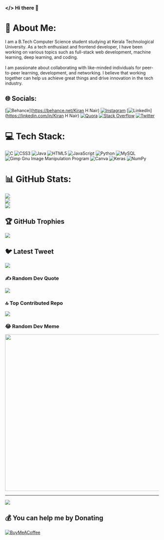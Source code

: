 ### </> Hi there 👋
# 💫 About Me:
I am a B.Tech Computer Science student studying at Kerala Technological University. As a tech enthusiast and frontend developer, I have been working on various topics such as full-stack web development, machine learning, deep learning, and coding.<br><br>I am passionate about collaborating with like-minded individuals for peer-to-peer learning, development, and networking. I believe that working together can help us achieve great things and drive innovation in the tech industry.


## 🌐 Socials:
[![Behance](https://img.shields.io/badge/Behance-1769ff?logo=behance&logoColor=white)](https://behance.net/Kiran H Nair) [![Instagram](https://img.shields.io/badge/Instagram-%23E4405F.svg?logo=Instagram&logoColor=white)](https://instagram.com/kiran_nandhu859) [![LinkedIn](https://img.shields.io/badge/LinkedIn-%230077B5.svg?logo=linkedin&logoColor=white)](https://linkedin.com/in/Kiran H Nair) [![Quora](https://img.shields.io/badge/Quora-%23B92B27.svg?logo=Quora&logoColor=white)](https://quora.com/profile/Nandhu) [![Stack Overflow](https://img.shields.io/badge/-Stackoverflow-FE7A16?logo=stack-overflow&logoColor=white)](https://stackoverflow.com/users/Drtech859) [![Twitter](https://img.shields.io/badge/Twitter-%231DA1F2.svg?logo=Twitter&logoColor=white)](https://twitter.com/Nandhu) 

# 💻 Tech Stack:
![C](https://img.shields.io/badge/c-%2300599C.svg?style=for-the-badge&logo=c&logoColor=white) ![CSS3](https://img.shields.io/badge/css3-%231572B6.svg?style=for-the-badge&logo=css3&logoColor=white) ![Java](https://img.shields.io/badge/java-%23ED8B00.svg?style=for-the-badge&logo=java&logoColor=white) ![HTML5](https://img.shields.io/badge/html5-%23E34F26.svg?style=for-the-badge&logo=html5&logoColor=white) ![JavaScript](https://img.shields.io/badge/javascript-%23323330.svg?style=for-the-badge&logo=javascript&logoColor=%23F7DF1E) ![Python](https://img.shields.io/badge/python-3670A0?style=for-the-badge&logo=python&logoColor=ffdd54) ![MySQL](https://img.shields.io/badge/mysql-%2300f.svg?style=for-the-badge&logo=mysql&logoColor=white) ![Gimp Gnu Image Manipulation Program](https://img.shields.io/badge/Gimp-657D8B?style=for-the-badge&logo=gimp&logoColor=FFFFFF) ![Canva](https://img.shields.io/badge/Canva-%2300C4CC.svg?style=for-the-badge&logo=Canva&logoColor=white) ![Keras](https://img.shields.io/badge/Keras-%23D00000.svg?style=for-the-badge&logo=Keras&logoColor=white) ![NumPy](https://img.shields.io/badge/numpy-%23013243.svg?style=for-the-badge&logo=numpy&logoColor=white)
# 📊 GitHub Stats:
![](https://github-readme-stats.vercel.app/api?username=Drtech-859&theme=radical&hide_border=false&include_all_commits=true&count_private=true)<br/>
![](https://github-readme-streak-stats.herokuapp.com/?user=Drtech-859&theme=radical&hide_border=false)<br/>
![](https://github-readme-stats.vercel.app/api/top-langs/?username=Drtech-859&theme=radical&hide_border=false&include_all_commits=true&count_private=true&layout=compact)

## 🏆 GitHub Trophies
![](https://github-profile-trophy.vercel.app/?username=Drtech-859&theme=algolia&no-frame=false&no-bg=false&margin-w=4)

## 🐦 Latest Tweet
[![](https://gtce.itsvg.in/api?username=Nandhu)](https://github.com/VishwaGauravIn/github-twitter-card-embed)

### ✍️ Random Dev Quote
![](https://quotes-github-readme.vercel.app/api?type=vetical&theme=radical)

### 🔝 Top Contributed Repo
![](https://github-contributor-stats.vercel.app/api?username=Drtech-859&limit=5&theme=tokyonight&combine_all_yearly_contributions=true)

### 😂 Random Dev Meme
<img src="https://rm.up.railway.app/" width="512px"/>

---
[![](https://visitcount.itsvg.in/api?id=Drtech-859&icon=2&color=1)](https://visitcount.itsvg.in)

  ## 💰 You can help me by Donating
  [![BuyMeACoffee](https://img.shields.io/badge/Buy%20Me%20a%20Coffee-ffdd00?style=for-the-badge&logo=buy-me-a-coffee&logoColor=black)](https://buymeacoffee.com/https://bmc.link/drtech859) 

  
<!-- Proudly created with GPRM ( https://gprm.itsvg.in ) -->
